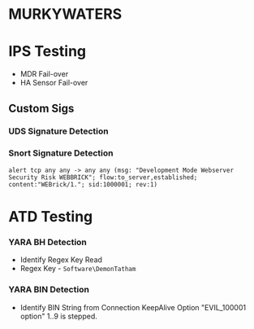 # MURKYWATERS

# IPS Testing

* MDR Fail-over
* HA Sensor Fail-over

## Custom Sigs

### UDS Signature Detection

### Snort Signature Detection

```snort
alert tcp any any -> any any (msg: "Development Mode Webserver Security Risk WEBBRICK"; flow:to_server,established; content:"WEBrick/1."; sid:1000001; rev:1)
```

# ATD Testing

### YARA BH Detection

- Identify Regex Key Read 
- Regex Key - 
`Software\DemonTatham`

### YARA BIN Detection

- Identify BIN String from Connection KeepAlive Option "EVIL_100001 option" 1..9 is stepped.
